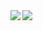<a href="https://github.com/anuraghazra/github-readme-stats">
  <img align="left" src="https://github-readme-stats.vercel.app/api?username=kwrx&count_private=true" />
</a>
<a href="https://github.com/anuraghazra/convoychat">
  <img align="left" src="https://github-readme-stats.vercel.app/api/top-langs/?username=kwrx&layout=compact" />
</a>
